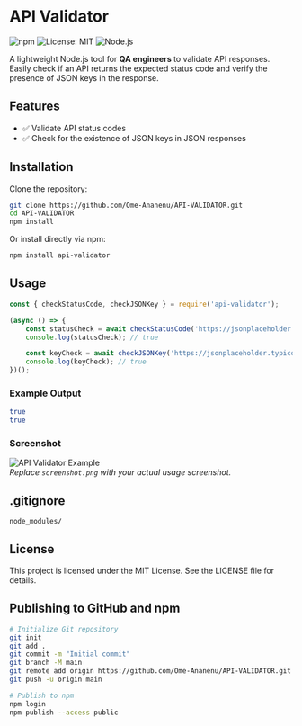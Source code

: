 # API Validator

![npm](https://img.shields.io/npm/v/api-validator?color=blue) ![License: MIT](https://img.shields.io/badge/License-MIT-green) ![Node.js](https://img.shields.io/badge/Node.js-%3E=14-brightgreen)

A lightweight Node.js tool for **QA engineers** to validate API responses.  
Easily check if an API returns the expected status code and verify the presence of JSON keys in the response.

## Features
- ✅ Validate API status codes  
- ✅ Check for the existence of JSON keys in JSON responses  

## Installation

Clone the repository:

```bash
git clone https://github.com/Ome-Ananenu/API-VALIDATOR.git
cd API-VALIDATOR
npm install
```

Or install directly via npm:

```bash
npm install api-validator
```

## Usage

```javascript
const { checkStatusCode, checkJSONKey } = require('api-validator');

(async () => {
    const statusCheck = await checkStatusCode('https://jsonplaceholder.typicode.com/todos/1', 200);
    console.log(statusCheck); // true

    const keyCheck = await checkJSONKey('https://jsonplaceholder.typicode.com/todos/1', 'title');
    console.log(keyCheck); // true
})();
```

### Example Output

```bash
true
true
```

### Screenshot

![API Validator Example](./screenshot.png)  
*Replace `screenshot.png` with your actual usage screenshot.*

## .gitignore

```
node_modules/
```

## License

This project is licensed under the MIT License. See the LICENSE file for details.

## Publishing to GitHub and npm

```bash
# Initialize Git repository
git init
git add .
git commit -m "Initial commit"
git branch -M main
git remote add origin https://github.com/Ome-Ananenu/API-VALIDATOR.git
git push -u origin main

# Publish to npm
npm login
npm publish --access public
```
